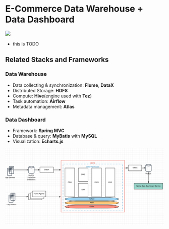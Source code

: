 # E-Commerce Data Warehouse + Data Dashboard

![](rsrc/visualization_demo.gif)

- this is TODO

## Related Stacks and Frameworks

### Data Warehouse

- Data collecting & synchronization: **Flume**, **DataX**
- Distributed Storage: **HDFS**
- Compute: **Hive**(engine used with **Tez**)
- Task automation: **Airflow**
- Metadata management: **Atlas**

### Data Dashboard

- Framework: **Spring MVC**
- Database & query: **MyBatis** with **MySQL**
- Visualization: **Echarts.js**

<img src="rsrc/dw_logical_architecture.png" style="zoom: 50%;" />
